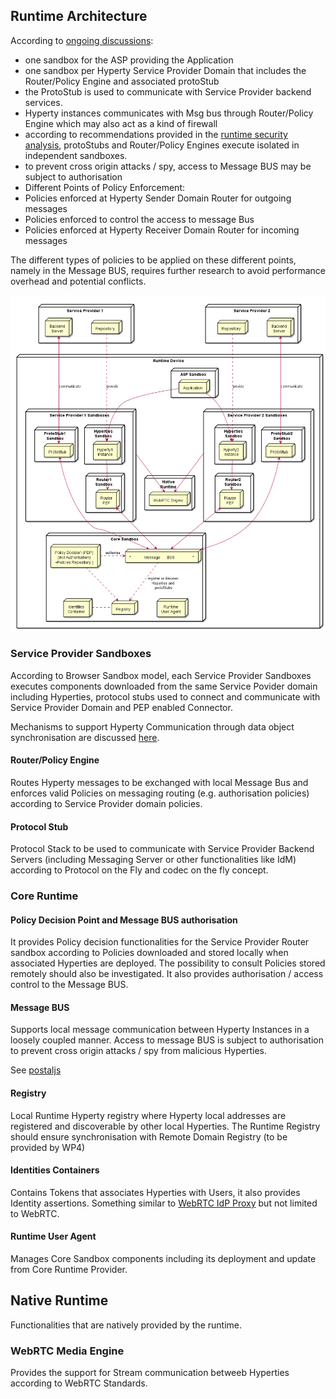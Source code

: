 ## Runtime Architecture

According to [ongoing discussions](https://github.com/reTHINK-project/core-framework/issues/41):
* one sandbox for the ASP providing the Application
* one sandbox per Hyperty Service Provider Domain that includes the Router/Policy Engine and associated protoStub
* the ProtoStub is used to communicate with Service Provider backend services.
* Hyperty instances communicates with Msg bus through Router/Policy Engine which may also act as a kind of firewall
* according to recommendations provided in the [runtime security analysis](securityanalysis.md), protoStubs and Router/Policy Engines execute isolated in independent sandboxes.
* to prevent cross origin attacks / spy, access to Message BUS may be subject to authorisation
* Different Points of Policy Enforcement:
 * Policies enforced at Hyperty Sender Domain Router for outgoing messages
 * Policies enforced to control the access to message Bus
 * Policies enforced at Hyperty Receiver Domain Router for incoming messages

 The different types of policies to be applied on these different points, namely in the Message BUS, requires further research to avoid performance overhead and potential conflicts.


<!--
@startuml "Runtime_Architecture_new.png"


node "Service Provider 1" as SP1 {
	node Repository as Repo1
	node "Backend\nServer" as Msg1

	Repo1 -[hidden]left- Msg1
}


node "Service Provider 2" as SP2 {
	node Repository as Repo2
	node "Backend\nServer" as Msg2

	Repo2 -[hidden]right- Msg2
}

node "Runtime Device" as rt {

 node "ASP Sandbox" as ASPSand {
	 node "Application" as App 
	}

 SP1 -[hidden]down- App
 SP2 -[hidden]right- App

 node "Service Provider 1 Sandboxes" as SP1Sand {

 node "Hyperties\nSandbox" as H1Sand {
	 node "Hyperty1\nInstance" as H1
	 }

 node "ProtoStub1\nSandbox" as Proto1Sand {

	 node "ProtoStub" as Proto1
 }

 node "Router1\nSandbox" as PEP1Sand {
	 node "Router\nPEP" as PEP1
 }

  H1 -down-> PEP1


 }

node "Service Provider 2 Sandboxes" as SP2Sand {

 node "Hyperties\nSandbox" as H2Sand {
	 node "Hyperty2\nInstance" as H2
	 }

 node "Router2\nSandbox" as PEP2Sand {
	 node "Router\nPEP" as PEP2
	 }

 node "ProtoStub2\nSandbox" as Proto2Sand {

  node "ProtoStub" as Proto2
  }


  H2 -down-> PEP2

 }

 App -down-> H1

 App -down-> H2


Repo1 ..down-> H1: provide

Repo2 ..down-> H2: provide

Msg1 <-down-> Proto1 : communicate

Msg2 <-down-> Proto2 : communicate

node "Core Sandbox" as core {

 node "*            Message      BUS                *" as Bus {
  node "PEP"
 }

 node "Registry" as Reg

 node "Identities\nContainer" as ID

 node "Policy Decision (PDP)\n(incl Authorisation)\n+Policies Repository )" as PDP

 node "Runtime\nUser Agent" as RunUA

 RunUA -[hidden]left- Reg
 }


node "Native\nRuntime" as native {
node "WebRTC Engine" as WRTC
	
}

 Bus <-up-> Proto1

 Bus <-up-> Proto2

 PDP ..right-> Bus : authorise

 PDP .down-> Reg

 PEP1 <-down-> Bus

 PEP2 <-down-> Bus

 Reg .left. ID

 Reg <-up. Bus: register or discover\nHyperties and\n protoStubs

 WRTC <-up- SP1Sand

 WRTC <-up- SP2Sand
 	}

@enduml
-->

![Runtime Architecture](Runtime_Architecture_new.png)

### Service Provider Sandboxes

According to Browser Sandbox model, each Service Provider Sandboxes executes components downloaded from the same Service Povider domain including Hyperties, protocol stubs used to connect and communicate with Service Provider Domain and PEP enabled Connector. 

Mechanisms to support Hyperty Communication through data object synchronisation are discussed [here](data-synch-model.md).

#### Router/Policy Engine

Routes Hyperty messages to be exchanged with local Message Bus and enforces valid Policies on messaging routing (e.g. authorisation policies) according to Service Provider domain policies. 

#### Protocol Stub

Protocol Stack to be used to communicate with Service Provider Backend Servers (including Messaging Server or other functionalities like IdM) according to Protocol on the Fly and codec on the fly concept.

### Core Runtime

#### Policy Decision Point and Message BUS authorisation

It provides Policy decision functionalities for the Service Provider Router sandbox according to Policies downloaded and stored locally when associated Hyperties are deployed. The possibility to consult Policies stored remotely should also be investigated. It also provides authorisation / access control to the Message BUS.

#### Message BUS

Supports local message communication between Hyperty Instances in a loosely coupled manner. Access to message BUS is subject to authorisation to prevent cross origin attacks / spy from malicious Hyperties.

See [postaljs](https://github.com/postaljs/postal.js)

#### Registry

Local Runtime Hyperty registry where Hyperty local addresses are registered and discoverable by other local Hyperties. The Runtime Registry should ensure synchronisation with Remote Domain Registry (to be provided by WP4)

#### Identities Containers

Contains Tokens that associates Hyperties with Users, it also provides Identity assertions. Something similar to [WebRTC IdP Proxy](http://w3c.github.io/webrtc-pc/#identity) but not limited to WebRTC.

#### Runtime User Agent

Manages Core Sandbox components including its deployment and update from Core Runtime Provider.

## Native Runtime

Functionalities that are natively provided by the runtime.

### WebRTC Media Engine

Provides the support for Stream communication betweeb Hyperties according to WebRTC Standards.


